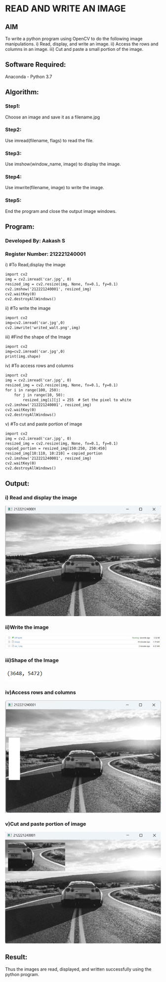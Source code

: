 # READ AND WRITE AN IMAGE
## AIM
To write a python program using OpenCV to do the following image manipulations.
i) Read, display, and write an image.
ii) Access the rows and columns in an image.
iii) Cut and paste a small portion of the image.

## Software Required:
Anaconda - Python 3.7
## Algorithm:
### Step1:
Choose an image and save it as a filename.jpg
### Step2:
Use imread(filename, flags) to read the file.
### Step3:
Use imshow(window_name, image) to display the image.
### Step4:
Use imwrite(filename, image) to write the image.
### Step5:
End the program and close the output image windows.
## Program:
### Developed By: Aakash S
### Register Number: 212221240001
i) #To Read,display the image
```
import cv2
img = cv2.imread('car.jpg', 0)
resized_img = cv2.resize(img, None, fx=0.1, fy=0.1)
cv2.imshow('212221240001', resized_img)
cv2.waitKey(0)
cv2.destroyAllWindows()
```
ii) #To write the image
```
import cv2
img=cv2.imread('car.jpg',0)
cv2.imwrite('writed_walt.png',img)
```
iii) #Find the shape of the Image
```python3
import cv2
img=cv2.imread('car.jpg',0)
print(img.shape)
```
iv) #To access rows and columns

```python3
import cv2
img = cv2.imread('car.jpg', 0)
resized_img = cv2.resize(img, None, fx=0.1, fy=0.1)
for i in range(100, 250):
    for j in range(10, 50):
        resized_img[i][j] = 255  # Set the pixel to white
cv2.imshow('212221240001', resized_img)
cv2.waitKey(0)
cv2.destroyAllWindows()
```
v) #To cut and paste portion of image
```python3
import cv2
img = cv2.imread('car.jpg', 0)
resized_img = cv2.resize(img, None, fx=0.1, fy=0.1)
copied_portion = resized_img[150:250, 250:450]
resized_img[10:110, 10:210] = copied_portion
cv2.imshow('212221240001', resized_img)
cv2.waitKey(0)
cv2.destroyAllWindows()
```

## Output:

### i) Read and display the image
![Output](1.png)
### ii)Write the image
![Output](2.png)
### iii)Shape of the Image
![Output](3.png)
### iv)Access rows and columns
![Output](4.png)
### v)Cut and paste portion of image
![Output](5.png)
## Result:
Thus the images are read, displayed, and written successfully using the python program.
